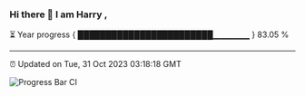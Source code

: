 ### Hi there 👋 I am Harry , 

⏳ Year progress { ████████████████████████▁▁▁▁▁▁ } 83.05 %

---

⏰ Updated on Tue, 31 Oct 2023 03:18:18 GMT

![Progress Bar CI](https://github.com/duykhang68/duykhang68/workflows/Progress%20Bar%20CI/badge.svg)
